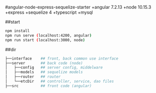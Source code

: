 #angular-node-express-sequelize-starter
+angular 7.2.13
+node 10.15.3
+express
+sequelize 4
+typescript
+mysql

##start
```bash
npm install 
npm run serve (localhost:4200, angular) 
npm run start (localhost:3000, node)
```

##dir
```bash
├──interface    ## front, back common use interface
├──server       ## back code (node)
│   ├──config   ## server config, middelware
│   ├──models   ## sequelize models
│   ├──router   ## router
│   └──etcDir   ## controller, service, dao files
├──src          ## front code (angular)
```
